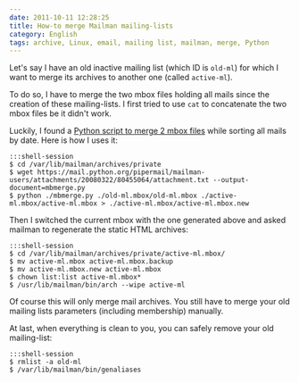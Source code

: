 ```yaml
---
date: 2011-10-11 12:28:25
title: How-to merge Mailman mailing-lists
category: English
tags: archive, Linux, email, mailing list, mailman, merge, Python
---
```


Let's say I have an old inactive mailing list (which ID is `old-ml`) for which I want to merge its archives to another one (called `active-ml`).

To do so, I have to merge the two mbox files holding all mails since the creation of these mailing-lists. I first tried to use `cat` to concatenate the two mbox files be it didn't work.

Luckily, I found a [Python script to merge 2 mbox files](https://mail.python.org/pipermail/mailman-users/2008-March/060937.html) while sorting all mails by date. Here is how I uses it:

    :::shell-session
    $ cd /var/lib/mailman/archives/private
    $ wget https://mail.python.org/pipermail/mailman-users/attachments/20080322/80455064/attachment.txt --output-document=mbmerge.py
    $ python ./mbmerge.py ./old-ml.mbox/old-ml.mbox ./active-ml.mbox/active-ml.mbox > ./active-ml.mbox/active-ml.mbox.new

Then I switched the current mbox with the one generated above and asked mailman to regenerate the static HTML archives:

    :::shell-session
    $ cd /var/lib/mailman/archives/private/active-ml.mbox/
    $ mv active-ml.mbox active-ml.mbox.backup
    $ mv active-ml.mbox.new active-ml.mbox
    $ chown list:list active-ml.mbox*
    $ /usr/lib/mailman/bin/arch --wipe active-ml

Of course this will only merge mail archives. You still have to merge your old mailing lists parameters (including membership) manually.

At last, when everything is clean to you, you can safely remove your old mailing-list:

    :::shell-session
    $ rmlist -a old-ml
    $ /var/lib/mailman/bin/genaliases

